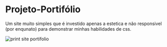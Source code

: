 # Projeto-Portifólio
 Um site muito simples que é investido apenas a estetica e não responsivel (por enqunato) para demonstrar minhas habilidades de css. 


![print site portifolio](https://user-images.githubusercontent.com/98274732/169902194-eac4bf01-170b-42cf-ab55-9a334dbee509.png)
